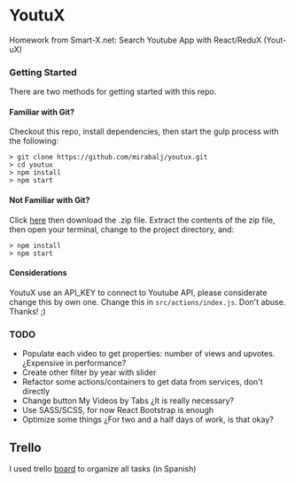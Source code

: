 # YoutuX

Homework from Smart-X.net: Search Youtube App with React/ReduX (Yout-uX)

### Getting Started

There are two methods for getting started with this repo.

#### Familiar with Git?
Checkout this repo, install dependencies, then start the gulp process with the following:

```
> git clone https://github.com/mirabalj/youtux.git
> cd youtux
> npm install
> npm start
```

#### Not Familiar with Git?
Click [here](https://github.com/mirabalj/youtux/archive/master.zip) then download the .zip file.  Extract the contents of the zip file, then open your terminal, change to the project directory, and:

```
> npm install
> npm start
```

#### Considerations
YoutuX use an API_KEY to connect to Youtube API, please considerate change this by own one. Change this in `src/actions/index.js`. Don't abuse. Thanks! ;)

### TODO
- Populate each video to get properties: number of views and upvotes. ¿Expensive in performance?
- Create other filter by year with slider
- Refactor some actions/containers to get data from services, don't directly
- Change button My Videos by Tabs ¿It is really necessary?
- Use SASS/SCSS, for now React Bootstrap is enough
- Optimize some things ¿For two and a half days of work, is that okay?

## Trello
I used trello [board](https://trello.com/b/EwE7HyW9/youtux) to organize all tasks (in Spanish)

